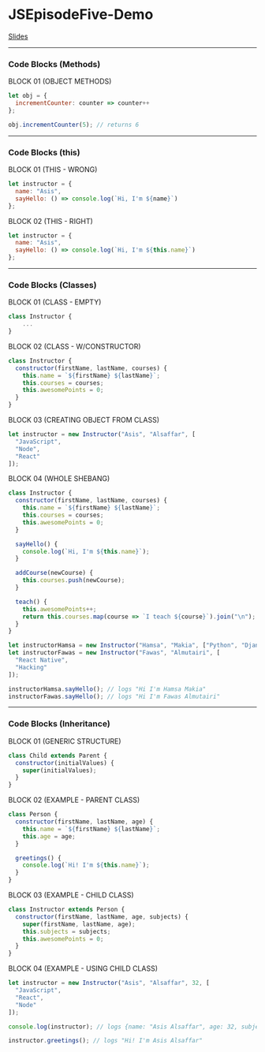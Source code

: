 # JSEpisodeFive-Demo

[Slides]()

---

### Code Blocks (Methods)

BLOCK 01 (OBJECT METHODS)

```javascript
let obj = {
  incrementCounter: counter => counter++
};

obj.incrementCounter(5); // returns 6
```

---

### Code Blocks (this)

BLOCK 01 (THIS - WRONG)

```javascript
let instructor = {
  name: "Asis",
  sayHello: () => console.log(`Hi, I'm ${name}`)
};
```

BLOCK 02 (THIS - RIGHT)

```javascript
let instructor = {
  name: "Asis",
  sayHello: () => console.log(`Hi, I'm ${this.name}`)
};
```

---

### Code Blocks (Classes)

BLOCK 01 (CLASS - EMPTY)

```javascript
class Instructor {
    ...
}
```

BLOCK 02 (CLASS - W/CONSTRUCTOR)

```javascript
class Instructor {
  constructor(firstName, lastName, courses) {
    this.name = `${firstName} ${lastName}`;
    this.courses = courses;
    this.awesomePoints = 0;
  }
}
```

BLOCK 03 (CREATING OBJECT FROM CLASS)

```javascript
let instructor = new Instructor("Asis", "Alsaffar", [
  "JavaScript",
  "Node",
  "React"
]);
```

BLOCK 04 (WHOLE SHEBANG)

```javascript
class Instructor {
  constructor(firstName, lastName, courses) {
    this.name = `${firstName} ${lastName}`;
    this.courses = courses;
    this.awesomePoints = 0;
  }

  sayHello() {
    console.log(`Hi, I'm ${this.name}`);
  }

  addCourse(newCourse) {
    this.courses.push(newCourse);
  }

  teach() {
    this.awesomePoints++;
    return this.courses.map(course => `I teach ${course}`).join("\n");
  }
}

let instructorHamsa = new Instructor("Hamsa", "Makia", ["Python", "Django"]);
let instructorFawas = new Instructor("Fawas", "Almutairi", [
  "React Native",
  "Hacking"
]);

instructorHamsa.sayHello(); // logs "Hi I'm Hamsa Makia"
instructorFawas.sayHello(); // logs "Hi I'm Fawas Almutairi"
```

---

### Code Blocks (Inheritance)

BLOCK 01 (GENERIC STRUCTURE)

```javascript
class Child extends Parent {
  constructor(initialValues) {
    super(initialValues);
  }
}
```

BLOCK 02 (EXAMPLE - PARENT CLASS)

```javascript
class Person {
  constructor(firstName, lastName, age) {
    this.name = `${firstName} ${lastName}`;
    this.age = age;
  }

  greetings() {
    console.log(`Hi! I'm ${this.name}`);
  }
}
```

BLOCK 03 (EXAMPLE - CHILD CLASS)

```javascript
class Instructor extends Person {
  constructor(firstName, lastName, age, subjects) {
    super(firstName, lastName, age);
    this.subjects = subjects;
    this.awesomePoints = 0;
  }
}
```

BLOCK 04 (EXAMPLE - USING CHILD CLASS)

```javascript
let instructor = new Instructor("Asis", "Alsaffar", 32, [
  "JavaScript",
  "React",
  "Node"
]);

console.log(instructor); // logs {name: "Asis Alsaffar", age: 32, subjects: ["JavaScript", "React", "Node"], awesomePoints: 0}

instructor.greetings(); // logs "Hi! I'm Asis Alsaffar"
```
